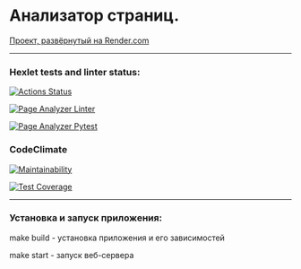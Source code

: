 # Анализатор страниц. 

[Проект, развёрнутый на Render.com](https://page-analyzer-u8aj.onrender.com)

___
### Hexlet tests and linter status:
[![Actions Status](https://github.com/EvilLogitech/python-project-83/workflows/hexlet-check/badge.svg)](https://github.com/EvilLogitech/python-project-83/actions)

[![Page Analyzer Linter](https://github.com/EvilLogitech/python-project-83/actions/workflows/app-lint.yml/badge.svg)](https://github.com/EvilLogitech/python-project-83/actions/workflows/app-lint.yml)

[![Page Analyzer Pytest](https://github.com/EvilLogitech/python-project-83/actions/workflows/app-test.yml/badge.svg)](https://github.com/EvilLogitech/python-project-83/actions/workflows/app-test.yml)

### CodeClimate
[![Maintainability](https://api.codeclimate.com/v1/badges/8d3f18460e968fd04a7b/maintainability)](https://codeclimate.com/github/EvilLogitech/python-project-83/maintainability)

[![Test Coverage](https://api.codeclimate.com/v1/badges/8d3f18460e968fd04a7b/test_coverage)](https://codeclimate.com/github/EvilLogitech/python-project-83/test_coverage)
___

### Установка и запуск приложения:

make build - установка приложения и его зависимостей

make start - запуск веб-сервера